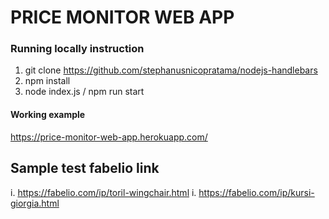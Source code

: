# PRICE MONITOR WEB APP
### Running locally instruction
1. git clone https://github.com/stephanusnicopratama/nodejs-handlebars
1. npm install
1. node index.js / npm run start

#### Working example
https://price-monitor-web-app.herokuapp.com/

## Sample test fabelio link
i. https://fabelio.com/ip/toril-wingchair.html
i. https://fabelio.com/ip/kursi-giorgia.html
